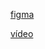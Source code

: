 [figma](https://www.youtube.com/watch?v=CaD35XJk0iY)

[vídeo](https://www.youtube.com/watch?v=CaD35XJk0iY)
